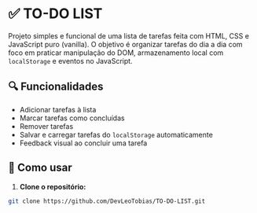 # ✅ TO-DO LIST

Projeto simples e funcional de uma lista de tarefas feita com HTML, CSS e JavaScript puro (vanilla). O objetivo é organizar tarefas do dia a dia com foco em praticar manipulação do DOM, armazenamento local com `localStorage` e eventos no JavaScript.

## 🔍 Funcionalidades

- Adicionar tarefas à lista
- Marcar tarefas como concluídas
- Remover tarefas
- Salvar e carregar tarefas do `localStorage` automaticamente
- Feedback visual ao concluir uma tarefa

## 🚀 Como usar

1. **Clone o repositório:**

```bash
git clone https://github.com/DevLeoTobias/TO-DO-LIST.git
